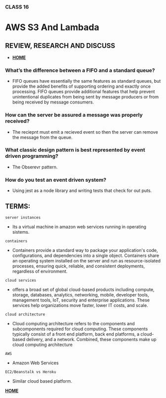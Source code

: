 ### CLASS 16


# AWS S3 And Lambada






## REVIEW, RESEARCH AND DISCUSS


- [**HOME**](https://seidomo.github.io/reading_notes/home)



### What’s the difference between a FIFO and a standard queue?

- FIFO queues have essentially the same features as standard queues, but provide the added benefits of supporting ordering and exactly once processing. FIFO queues provide additional features that help prevent unintentional duplicates from being sent by message producers or from being received by message consumers.



### How can the server be assured a message was properly received?

- The reciepnt must emit a recieved event so then the server can remove the message from the queue.



### What classic design pattern is best represented by event driven programming?

- The Obserevr pattern.


### How do you test an event driven system?

- Using jest as a node library and writing tests that check for out puts.


## TERMS:


``` server instances ```

- Its a virtual machine in amazon web services running in  operating sistems.



``` containers  ```

- Containers provide a standard way to package your application's code, configurations, and dependencies into a single object. Containers share an operating system installed on the server and run as resource-isolated processes, ensuring quick, reliable, and consistent deployments, regardless of environment.


``` cloud services ```

- offers a broad set of global cloud-based products including compute, storage, databases, analytics, networking, mobile, developer tools, management tools, IoT, security and enterprise applications. These services help organizations move faster, lower IT costs, and scale.


``` cloud architecture ```

- Cloud computing architecture refers to the components and subcomponents required for cloud computing. These components typically consist of a front end platform, back end platforms, a cloud-based delivery, and a network. Combined, these components make up cloud computing architecture


``` AWS ```

- Amazon Web Services

``` EC2/Beanstalk vs Heroku ```

- Similar cloud based platform.



[**HOME**](https://seidomo.github.io/reading_notes/home)
